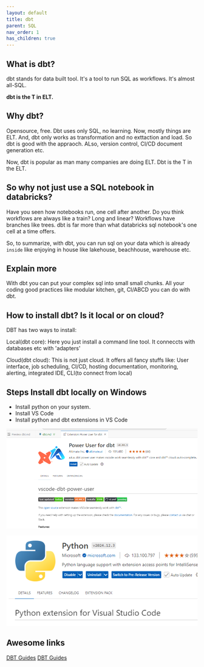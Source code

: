 ```yaml
---
layout: default
title: dbt
parent: SQL
nav_order: 1
has_children: true
---
```


## What is dbt?

dbt stands for data built tool. It's a tool to run SQL as workflows. It's almost all-SQL.

**dbt is the T in ELT.**

## Why dbt?

Opensource, free. Dbt uses only SQL, no learning. Now, mostly things are ELT. And, dbt only works as transformation and no exttaction and load. So dbt is good with the appraoch. ALso, version control, CI/CD document generation etc.

Now, dbt is popular as man many companies are doing ELT. Dbt is the T in the ELT.

## So why not just use a SQL notebook in databricks?

Have you seen how notebooks run, one cell after another. Do you think workflows are always like a train? Long and linear? Workflows have branches like trees. dbt is far more than what databricks sql notebook's one cell at a time offers.

So, to summarize, with dbt, you can run sql on your data which is already `inside` like enjoying in house like lakehouse, beachhouse, warehouse etc.

## Explain more

With dbt you can put your complex sql into small small chunks. All your coding good practices like modular kitchen, git, CI/ABCD you can do with dbt.

## How to install dbt? Is it local or on cloud?

DBT has two ways to install:

Local(dbt core): Here you just install a command line tool. It conneccts with databases etc with 'adapters'

Cloud(dbt cloud): This is not just cloud. It offers all fancy stuffs like: User interface, job scheduling, CI/CD, hosting documentation, monitoring, alerting, integrated IDE, CLI(to connect from local)


## Steps Install dbt locally on Windows

- Install python on your system.
- Install VS Code
- Install python and dbt extensions in VS Code

![](images/2024-08-20-16-54-13.png)

![](images/2024-08-20-16-54-43.png)

## Awesome links

[DBT Guides](https://docs.getdbt.com/guides)
[DBT Guides](https://docs.getdbt.com/guides)



